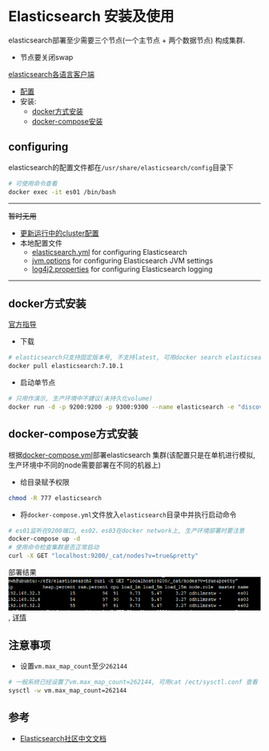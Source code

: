 # Elasticsearch 安装及使用

elasticsearch部署至少需要三个节点(一个主节点 + 两个数据节点) 构成集群.
- 节点要关闭swap

[elasticsearch各语言客户端](https://www.elastic.co/guide/en/elasticsearch/client/index.html)

- [配置](#configuring)
- 安装:
    - [docker方式安装](#docker)
    - [docker-compose安装](#docker-compose)
    
## configuring
elasticsearch的配置文件都在`/usr/share/elasticsearch/config`目录下
```bash
# 可使用命令查看
docker exec -it es01 /bin/bash
```
----------------------------------
~~暂时无用~~
- [更新运行中的cluster配置](https://www.elastic.co/guide/en/elasticsearch/reference/current/cluster-update-settings.html)
- 本地配置文件
    - [elasticsearch.yml](yml/elasticsearch/es-config/elasticsearch.yml) for configuring Elasticsearch
    - [jvm.options]() for configuring Elasticsearch JVM settings
    - [log4j2.properties]() for configuring Elasticsearch logging
----------------------------------
    
## docker方式安装
[官方指导](https://www.elastic.co/guide/en/elasticsearch/reference/7.10/docker.html)
- 下载
```bash
# elasticsearch只支持固定版本号, 不支持latest, 可用docker search elasticsearch 最新的版本号
docker pull elasticsearch:7.10.1
```
- 启动单节点
```bash
# 只用作演示, 生产环境中不建议(未持久化volume)
docker run -d -p 9200:9200 -p 9300:9300 --name elasticsearch -e "discovery.type=single-node" elasticsearch:7.10.1
```

## docker-compose方式安装

根据[docker-compose.yml](yml/elasticsearch/docker-compose.yml)部署elasticsearch
集群(该配置只是在单机进行模拟, 生产环境中不同的node需要部署在不同的机器上)
- 给目录赋予权限
```bash
chmod -R 777 elasticsearch
```
- 将`docker-compose.yml`文件放入`elasticsearch`目录中并执行启动命令
```bash
# es01监听在9200端口, es02、es03在docker network上, 生产环境部署时要注意
docker-compose up -d
# 使用命令检查集群是否正常启动
curl -X GET "localhost:9200/_cat/nodes?v=true&pretty"
```

部署结果
![](pic/es-cluster.png), [详情](https://www.elastic.co/guide/en/elasticsearch/reference/7.10/docker.html#_set_vm_max_map_count_to_at_least_262144)


## 注意事项
- 设置`vm.max_map_count`至少`262144`
```bash
# 一般系统已经设置了vm.max_map_count=262144, 可用cat /ect/sysctl.conf 查看
sysctl -w vm.max_map_count=262144
```

## 参考
- [Elasticsearch社区中文文档](https://learnku.com/docs/elasticsearch73/7.3)